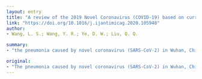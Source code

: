 ```yaml
---
layout: entry
title: "A review of the 2019 Novel Coronavirus (COVID-19) based on current evidence"
link: "https://doi.org/10.1016/j.ijantimicag.2020.105948"
author:
- Wang, L. S.; Wang, Y. R.; Ye, D. W.; Liu, Q. Q.

summary:
- "the pneumonia caused by novel coronavirus (SARS-CoV-2) in Wuhan, China in December 2019 is a highly contagious disease. The World Health Organization has declared the outbreak as a global public health emergency. Currently, the research on the virus is still in the primary stage. We systematically summarize the epidemiology, clinical characteristics, diagnosis, treatment and prevention of knowledge surrounding COVID-19."

original:
- "The pneumonia caused by novel coronavirus (SARS-CoV-2) in Wuhan, China in December 2019 is a highly contagious disease. The World Health Organization (WHO) has declared the ongoing outbreak as a global public health emergency. Currently, the research on novel coronavirus is still in the primary stage. Based on the current published evidence, we systematically summarizes the epidemiology, clinical characteristics, diagnosis, treatment and prevention of knowledge surrounding COVID-19. This review in the hope of helping the public effectively recognize and deal with the 2019 novel coronavirus (SARS-CoV-2), and providing a reference for future studies."
---
```


